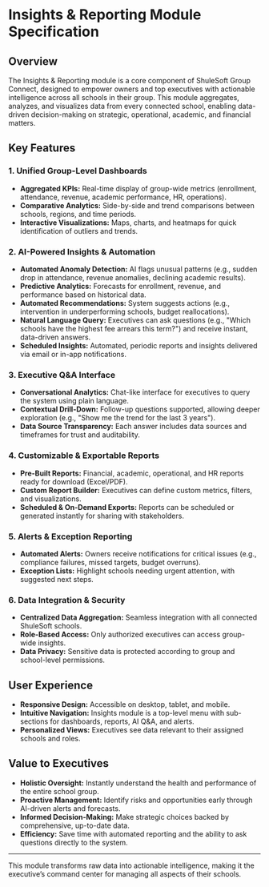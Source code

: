 # Insights & Reporting Module Specification

## Overview

The Insights & Reporting module is a core component of ShuleSoft Group Connect, designed to empower owners and top executives with actionable intelligence across all schools in their group. This module aggregates, analyzes, and visualizes data from every connected school, enabling data-driven decision-making on strategic, operational, academic, and financial matters.

## Key Features

### 1. Unified Group-Level Dashboards
- **Aggregated KPIs:** Real-time display of group-wide metrics (enrollment, attendance, revenue, academic performance, HR, operations).
- **Comparative Analytics:** Side-by-side and trend comparisons between schools, regions, and time periods.
- **Interactive Visualizations:** Maps, charts, and heatmaps for quick identification of outliers and trends.

### 2. AI-Powered Insights & Automation
- **Automated Anomaly Detection:** AI flags unusual patterns (e.g., sudden drop in attendance, revenue anomalies, declining academic results).
- **Predictive Analytics:** Forecasts for enrollment, revenue, and performance based on historical data.
- **Automated Recommendations:** System suggests actions (e.g., intervention in underperforming schools, budget reallocations).
- **Natural Language Query:** Executives can ask questions (e.g., "Which schools have the highest fee arrears this term?") and receive instant, data-driven answers.
- **Scheduled Insights:** Automated, periodic reports and insights delivered via email or in-app notifications.

### 3. Executive Q&A Interface
- **Conversational Analytics:** Chat-like interface for executives to query the system using plain language.
- **Contextual Drill-Down:** Follow-up questions supported, allowing deeper exploration (e.g., "Show me the trend for the last 3 years").
- **Data Source Transparency:** Each answer includes data sources and timeframes for trust and auditability.

### 4. Customizable & Exportable Reports
- **Pre-Built Reports:** Financial, academic, operational, and HR reports ready for download (Excel/PDF).
- **Custom Report Builder:** Executives can define custom metrics, filters, and visualizations.
- **Scheduled & On-Demand Exports:** Reports can be scheduled or generated instantly for sharing with stakeholders.

### 5. Alerts & Exception Reporting
- **Automated Alerts:** Owners receive notifications for critical issues (e.g., compliance failures, missed targets, budget overruns).
- **Exception Lists:** Highlight schools needing urgent attention, with suggested next steps.

### 6. Data Integration & Security
- **Centralized Data Aggregation:** Seamless integration with all connected ShuleSoft schools.
- **Role-Based Access:** Only authorized executives can access group-wide insights.
- **Data Privacy:** Sensitive data is protected according to group and school-level permissions.

## User Experience

- **Responsive Design:** Accessible on desktop, tablet, and mobile.
- **Intuitive Navigation:** Insights module is a top-level menu with sub-sections for dashboards, reports, AI Q&A, and alerts.
- **Personalized Views:** Executives see data relevant to their assigned schools and roles.

## Value to Executives

- **Holistic Oversight:** Instantly understand the health and performance of the entire school group.
- **Proactive Management:** Identify risks and opportunities early through AI-driven alerts and forecasts.
- **Informed Decision-Making:** Make strategic choices backed by comprehensive, up-to-date data.
- **Efficiency:** Save time with automated reporting and the ability to ask questions directly to the system.

---

This module transforms raw data into actionable intelligence, making it the executive’s command center for managing all aspects of their schools.